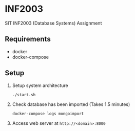 # INF2003

SIT INF2003 (Database Systems) Assignment

## Requirements

- docker
- docker-compose

## Setup

1. Setup system architecture

    `./start.sh`

2. Check database has been imported (Takes 1.5 minutes)

    `docker-compose logs mongoimport`

3. Access web server at `http://<domain>:8000`
